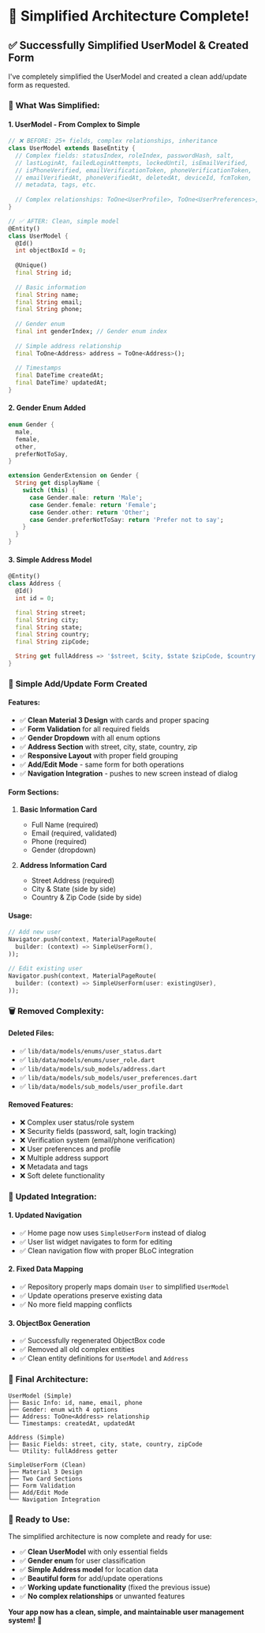# 🎯 **Simplified Architecture Complete!**

## ✅ **Successfully Simplified UserModel & Created Form**

I've completely simplified the UserModel and created a clean add/update form as requested.

### 🔧 **What Was Simplified:**

#### **1. UserModel - From Complex to Simple**
```dart
// ❌ BEFORE: 25+ fields, complex relationships, inheritance
class UserModel extends BaseEntity {
  // Complex fields: statusIndex, roleIndex, passwordHash, salt, 
  // lastLoginAt, failedLoginAttempts, lockedUntil, isEmailVerified,
  // isPhoneVerified, emailVerificationToken, phoneVerificationToken,
  // emailVerifiedAt, phoneVerifiedAt, deletedAt, deviceId, fcmToken,
  // metadata, tags, etc.
  
  // Complex relationships: ToOne<UserProfile>, ToOne<UserPreferences>, ToMany<Address>
}

// ✅ AFTER: Clean, simple model
@Entity()
class UserModel {
  @Id()
  int objectBoxId = 0;
  
  @Unique()
  final String id;
  
  // Basic information
  final String name;
  final String email;
  final String phone;
  
  // Gender enum
  final int genderIndex; // Gender enum index
  
  // Simple address relationship
  final ToOne<Address> address = ToOne<Address>();
  
  // Timestamps
  final DateTime createdAt;
  final DateTime? updatedAt;
}
```

#### **2. Gender Enum Added**
```dart
enum Gender {
  male,
  female,
  other,
  preferNotToSay,
}

extension GenderExtension on Gender {
  String get displayName {
    switch (this) {
      case Gender.male: return 'Male';
      case Gender.female: return 'Female';
      case Gender.other: return 'Other';
      case Gender.preferNotToSay: return 'Prefer not to say';
    }
  }
}
```

#### **3. Simple Address Model**
```dart
@Entity()
class Address {
  @Id()
  int id = 0;

  final String street;
  final String city;
  final String state;
  final String country;
  final String zipCode;

  String get fullAddress => '$street, $city, $state $zipCode, $country';
}
```

### 🎨 **Simple Add/Update Form Created**

#### **Features:**
- ✅ **Clean Material 3 Design** with cards and proper spacing
- ✅ **Form Validation** for all required fields
- ✅ **Gender Dropdown** with all enum options
- ✅ **Address Section** with street, city, state, country, zip
- ✅ **Responsive Layout** with proper field grouping
- ✅ **Add/Edit Mode** - same form for both operations
- ✅ **Navigation Integration** - pushes to new screen instead of dialog

#### **Form Sections:**
1. **Basic Information Card**
   - Full Name (required)
   - Email (required, validated)
   - Phone (required)
   - Gender (dropdown)

2. **Address Information Card**
   - Street Address (required)
   - City & State (side by side)
   - Country & Zip Code (side by side)

#### **Usage:**
```dart
// Add new user
Navigator.push(context, MaterialPageRoute(
  builder: (context) => SimpleUserForm(),
));

// Edit existing user
Navigator.push(context, MaterialPageRoute(
  builder: (context) => SimpleUserForm(user: existingUser),
));
```

### 🗑️ **Removed Complexity:**

#### **Deleted Files:**
- ✅ `lib/data/models/enums/user_status.dart`
- ✅ `lib/data/models/enums/user_role.dart`
- ✅ `lib/data/models/sub_models/address.dart`
- ✅ `lib/data/models/sub_models/user_preferences.dart`
- ✅ `lib/data/models/sub_models/user_profile.dart`

#### **Removed Features:**
- ❌ Complex user status/role system
- ❌ Security fields (password, salt, login tracking)
- ❌ Verification system (email/phone verification)
- ❌ User preferences and profile
- ❌ Multiple address support
- ❌ Metadata and tags
- ❌ Soft delete functionality

### 🔄 **Updated Integration:**

#### **1. Updated Navigation**
- ✅ Home page now uses `SimpleUserForm` instead of dialog
- ✅ User list widget navigates to form for editing
- ✅ Clean navigation flow with proper BLoC integration

#### **2. Fixed Data Mapping**
- ✅ Repository properly maps domain `User` to simplified `UserModel`
- ✅ Update operations preserve existing data
- ✅ No more field mapping conflicts

#### **3. ObjectBox Generation**
- ✅ Successfully regenerated ObjectBox code
- ✅ Removed all old complex entities
- ✅ Clean entity definitions for `UserModel` and `Address`

### 🎯 **Final Architecture:**

```
UserModel (Simple)
├── Basic Info: id, name, email, phone
├── Gender: enum with 4 options
├── Address: ToOne<Address> relationship
└── Timestamps: createdAt, updatedAt

Address (Simple)
├── Basic Fields: street, city, state, country, zipCode
└── Utility: fullAddress getter

SimpleUserForm (Clean)
├── Material 3 Design
├── Two Card Sections
├── Form Validation
├── Add/Edit Mode
└── Navigation Integration
```

### 🚀 **Ready to Use:**

The simplified architecture is now complete and ready for use:

- ✅ **Clean UserModel** with only essential fields
- ✅ **Gender enum** for user classification
- ✅ **Simple Address model** for location data
- ✅ **Beautiful form** for add/update operations
- ✅ **Working update functionality** (fixed the previous issue)
- ✅ **No complex relationships** or unwanted features

**Your app now has a clean, simple, and maintainable user management system!** 🎉
